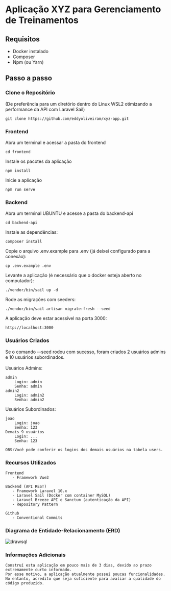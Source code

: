 # Aplicação XYZ para Gerenciamento de Treinamentos

## Requisitos

- Docker instalado
- Composer
- Npm (ou Yarn)

## Passo a passo

### Clone o Repositório

(De preferência para um diretório dentro do Linux WSL2 otimizando a performance da API com Laravel Sail)

~~~
git clone https://github.com/eddyoliveiram/xyz-app.git
~~~

### Frontend

Abra um terminal e acessar a pasta do frontend
~~~
cd frontend
~~~		
Instale os pacotes da aplicação
~~~		
npm install
~~~		
Inicie a aplicação	
~~~		
npm run serve
~~~


### Backend

Abra um terminal UBUNTU e acesse a pasta do backend-api
~~~
cd backend-api
~~~		
Instale as dependências:
~~~		
composer install
~~~		
Copie o arquivo .env.example para .env (já deixei configurado para a conexão):
~~~		
cp .env.example .env
~~~		
Levante a aplicação (é necessário que o docker esteja aberto no computador):
~~~		
./vendor/bin/sail up -d
~~~
Rode as migrações com seeders:
~~~
./vendor/bin/sail artisan migrate:fresh --seed
~~~
A aplicação deve estar acessível na porta 3000:
~~~
http://localhost:3000
~~~

### Usuários Criados

Se o comando --seed rodou com sucesso, foram criados 2 usuários admins e 10 usuários subordinados.<BR><BR>
Usuários Admins:

    admin
        Login: admin
        Senha: admin
    admin2
        Login: admin2
        Senha: admin2

Usuários Subordinados:

    joao
        Login: joao
        Senha: 123
    Demais 9 usuários
        Login: ...
        Senha: 123

    OBS:Você pode conferir os logins dos demais usuários na tabela users.

### Recursos Utilizados
~~~
Frontend
   - Framework Vue3

Backend (API REST)
   - Framework Laravel 10.x
   - Laravel Sail (Docker com container MySQL)
   - Laravel Breeze API e Sanctum (autenticação da API)
   - Repository Pattern

Github
   - Conventional Commits
~~~
### Diagrama de Entidade-Relacionamento (ERD)

![drawsql](https://github.com/user-attachments/assets/3b31ae59-4515-4130-99de-54faaae21af8)

### Informações Adicionais
~~~
Construí esta aplicação em pouco mais de 3 dias, devido ao prazo extremamente curto informado.
Por esse motivo, a aplicação atualmente possui poucas funcionalidades.
No entanto, acredito que seja suficiente para avaliar a qualidade do código produzido.
~~~
